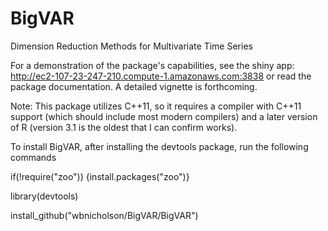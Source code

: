 BigVAR
======

Dimension Reduction Methods for Multivariate Time Series


For a demonstration of the package's capabilities, see the shiny app: http://ec2-107-23-247-210.compute-1.amazonaws.com:3838 or read the package documentation.  A detailed vignette is forthcoming.

Note: This package utilizes C++11, so it requires a compiler with C++11 support (which should include most modern compilers) and a later version of R (version 3.1 is the oldest that I can confirm works).

To install BigVAR, after installing the devtools package, run the following commands

if(!require("zoo"))
{install.packages("zoo")}

library(devtools)

install_github("wbnicholson/BigVAR/BigVAR")

